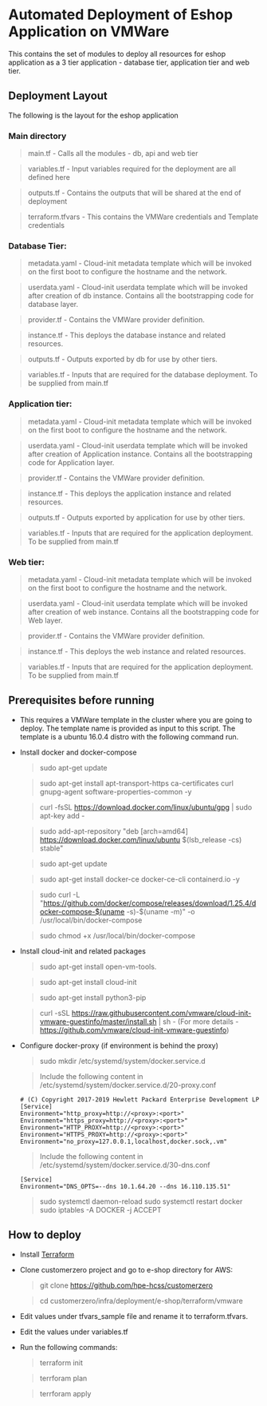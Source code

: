 <!-- (c) Copyright 2020 Hewlett Packard Enterprise Development LP -->
# Automated Deployment of Eshop Application on VMWare

This contains the set of modules to deploy all resources for eshop application as a 3 tier application - database tier, application tier and web tier.

## Deployment Layout
The following is the layout for the eshop application

### Main directory

> main.tf             - Calls all the modules - db, api and web tier

> variables.tf        - Input variables required for the deployment are all defined here

> outputs.tf          - Contains the outputs that will be shared at the end of deployment

> terraform.tfvars    - This contains the VMWare credentials and Template credentials
 

### Database Tier:

> metadata.yaml    - Cloud-init metadata template which will be invoked on the first boot to configure the hostname and the network.

> userdata.yaml    - Cloud-init userdata  template which will be invoked after creation of db instance. Contains all the
bootstrapping code for database layer.

> provider.tf      - Contains the VMWare provider definition.

> instance.tf    - This deploys the database instance and related resources.

> outputs.tf     - Outputs exported by db for use by other tiers. 

> variables.tf   - Inputs that are required for the database deployment. To be supplied from main.tf

### Application tier:

> metadata.yaml    - Cloud-init metadata template which will be invoked on the first boot to configure the hostname and the network.

> userdata.yaml    - Cloud-init userdata  template which will be invoked after creation of Application instance. Contains all the bootstrapping code for Application layer.

> provider.tf      - Contains the VMWare provider definition.

> instance.tf    - This deploys the application instance and related resources.

> outputs.tf     - Outputs exported by application for use by other tiers. 

> variables.tf   - Inputs that are required for the application deployment. To be supplied from main.tf

### Web tier:

> metadata.yaml    - Cloud-init metadata template which will be invoked on the first boot to configure the hostname and the network.

> userdata.yaml    - Cloud-init userdata  template which will be invoked after creation of web instance. Contains all the bootstrapping code for Web layer.

> provider.tf      - Contains the VMWare provider definition.

> instance.tf    - This deploys the web instance and related resources.

> variables.tf   - Inputs that are required for the application deployment. To be supplied from main.tf

## Prerequisites before running

- This requires a VMWare template in the cluster where you are going to deploy.  The template name is provided as input to this script. The template is a ubuntu 16.0.4 distro with the following command run.
- Install docker and docker-compose
  > sudo apt-get update
  
  > sudo apt-get install apt-transport-https ca-certificates curl gnupg-agent software-properties-common -y
  
  > curl -fsSL https://download.docker.com/linux/ubuntu/gpg | sudo apt-key add -
  
  > sudo add-apt-repository "deb [arch=amd64] https://download.docker.com/linux/ubuntu $(lsb_release -cs) stable"
  
  > sudo apt-get update
  
  > sudo apt-get install docker-ce docker-ce-cli containerd.io -y
  
  > sudo curl -L "https://github.com/docker/compose/releases/download/1.25.4/docker-compose-$(uname -s)-$(uname -m)" -o /usr/local/bin/docker-compose
  
  > sudo chmod +x /usr/local/bin/docker-compose 

- Install cloud-init and related packages
  > sudo apt-get install open-vm-tools.
  
  > sudo apt-get install cloud-init
  
  > sudo apt-get install python3-pip
  
  > curl -sSL https://raw.githubusercontent.com/vmware/cloud-init-vmware-guestinfo/master/install.sh | sh - (For more details - https://github.com/vmware/cloud-init-vmware-guestinfo)
 
- Configure docker-proxy (if environment is behind the proxy)
  > sudo mkdir /etc/systemd/system/docker.service.d

  > Include the following content in /etc/systemd/system/docker.service.d/20-proxy.conf
  ```
  # (C) Copyright 2017-2019 Hewlett Packard Enterprise Development LP
  [Service]
  Environment="http_proxy=http://<proxy>:<port>"
  Environment="https_proxy=http://<proxy>:<port>"
  Environment="HTTP_PROXY=http://<proxy>:<port>"
  Environment="HTTPS_PROXY=http://<proxy>:<port>"
  Environment="no_proxy=127.0.0.1,localhost,docker.sock,.vm"
  ```
  > Include the following content in /etc/systemd/system/docker.service.d/30-dns.conf
  ```
  [Service]
  Environment="DNS_OPTS=--dns 10.1.64.20 --dns 16.110.135.51"
  ```
  > sudo systemctl daemon-reload
  > sudo systemctl restart docker
  > sudo iptables -A DOCKER -j ACCEPT

## How to deploy

- Install [Terraform](https://learn.hashicorp.com/terraform/getting-started/install.html)

- Clone customerzero project and go to e-shop directory for AWS: 

   > git clone https://github.com/hpe-hcss/customerzero

   > cd customerzero/infra/deployment/e-shop/terraform/vmware

- Edit values under tfvars_sample file and rename it to terraform.tfvars.
- Edit the values under variables.tf
    
- Run the following commands:
   > terraform init
   
   > terrforam plan
   
   > terrforam apply